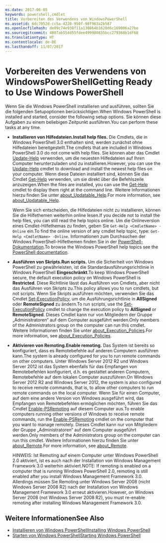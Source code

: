 ```yaml
---
ms.date: 2017-06-05
keywords: powershell,cmdlet
title: Vorbereiten des Verwendens von WindowsPowerShell
ms.assetid: 6dc7052d-cc5a-4220-950f-98f963a2b587
ms.openlocfilehash: de09c74e938f11a130864b1620d6c169006a27be
ms.sourcegitcommit: 4807ab554d55fdee499980835bcc279368b1df68
ms.translationtype: HT
ms.contentlocale: de-DE
ms.lasthandoff: 11/07/2017
---
```

# <a name="getting-ready-to-use-windows-powershell"></a><span data-ttu-id="0de30-103">Vorbereiten des Verwendens von WindowsPowerShell</span><span class="sxs-lookup"><span data-stu-id="0de30-103">Getting Ready to Use Windows PowerShell</span></span>
<span data-ttu-id="0de30-104">Wenn Sie die Windows PowerShell installieren und ausführen, sollten Sie die folgenden Setupoptionen berücksichtigen.</span><span class="sxs-lookup"><span data-stu-id="0de30-104">When Windows PowerShell is installed and started, consider the following setup options.</span></span> <span data-ttu-id="0de30-105">Sie können diese Aufgaben zu einem beliebigen Zeitpunkt ausführen.</span><span class="sxs-lookup"><span data-stu-id="0de30-105">You can perform these tasks at any time.</span></span>

- <span data-ttu-id="0de30-106">**Installieren von Hilfedateien.**</span><span class="sxs-lookup"><span data-stu-id="0de30-106">**Install help files.**</span></span> <span data-ttu-id="0de30-107">Die Cmdlets, die in Windows PowerShell 3.0 enthalten sind, werden zunächst ohne Hilfedateien bereitgestellt.</span><span class="sxs-lookup"><span data-stu-id="0de30-107">The cmdlets that are included in Windows PowerShell 3.0 do not come with help files.</span></span> <span data-ttu-id="0de30-108">Sie können aber das Cmdlet [Update-Help](/powershell/module/microsoft.powershell.core/update-help) verwenden, um die neuesten Hilfedateien auf Ihren Computer herunterzuladen und zu installieren.</span><span class="sxs-lookup"><span data-stu-id="0de30-108">However, you can use the [Update-Help](/powershell/module/microsoft.powershell.core/update-help) cmdlet to download and install the newest help files on your computer.</span></span> <span data-ttu-id="0de30-109">Wenn diese Dateien installiert sind, können Sie das Cmdlet [Get-Help](/powershell/module/microsoft.powershell.core/get-help) verwenden, um sie direkt über die Befehlszeile anzuzeigen.</span><span class="sxs-lookup"><span data-stu-id="0de30-109">When the files are installed, you can use the [Get-Help](/powershell/module/microsoft.powershell.core/get-help) cmdlet to display them right at the command line.</span></span> <span data-ttu-id="0de30-110">Weitere Informationen hierzu finden Sie unter [about_Updatable_Help](/powershell/module/microsoft.powershell.core/about/about_execution_policies).</span><span class="sxs-lookup"><span data-stu-id="0de30-110">For more information, see [about_Updatable_Help](/powershell/module/microsoft.powershell.core/about/about_execution_policies).</span></span>

    <span data-ttu-id="0de30-111">Wenn Sie sich entscheiden, die Hilfedateien nicht zu installieren, können Sie die Hilfethemen weiterhin online lesen.</span><span class="sxs-lookup"><span data-stu-id="0de30-111">If you decide not to install the help files, you can still read the help topics online.</span></span> <span data-ttu-id="0de30-112">Um die Onlineversion eines Cmdlet-Hilfethemas zu finden, geben Sie `Get-Help <CmdletName> -Online` ein.</span><span class="sxs-lookup"><span data-stu-id="0de30-112">To find the online version of any cmdlet help topic, type: `Get-Help <CmdletName> -Online`.</span></span> <span data-ttu-id="0de30-113">Informationen zum Durchsuchen der Windows PowerShell-Hilfethemen finden Sie in der [PowerShell-Dokumentation](/powershell/scripting).</span><span class="sxs-lookup"><span data-stu-id="0de30-113">To browse the Windows PowerShell help topics see the [PowerShell documentation](/powershell/scripting).</span></span>

- <span data-ttu-id="0de30-114">**Ausführen von Skripts.**</span><span class="sxs-lookup"><span data-stu-id="0de30-114">**Run scripts.**</span></span> <span data-ttu-id="0de30-115">Um die Sicherheit von Windows PowerShell zu gewährleisten, ist die Standardausführungsrichtlinie in Windows PowerShell **Eingeschränkt**.</span><span class="sxs-lookup"><span data-stu-id="0de30-115">To keep Windows PowerShell secure, the default execution policy on Windows PowerShell is **Restricted**.</span></span> <span data-ttu-id="0de30-116">Diese Richtlinie lässt das Ausführen von Cmdlets, aber nicht das Ausführen von Skripts zu.</span><span class="sxs-lookup"><span data-stu-id="0de30-116">This policy allows you to run cmdlets, but not scripts.</span></span> <span data-ttu-id="0de30-117">Wenn Sie Skripts ausführen möchten, verwenden Sie das Cmdlet [Set-ExecutionPolicy](/powershell/module/microsoft.powershell.security/set-executionpolicy), um die Ausführungsrichtlinie in **AllSigned** oder **RemoteSigned** zu ändern.</span><span class="sxs-lookup"><span data-stu-id="0de30-117">To run scripts, use the [Set-ExecutionPolicy](/powershell/module/microsoft.powershell.security/set-executionpolicy) cmdlet to change the execution policy to **AllSigned** or **RemoteSigned**.</span></span> <span data-ttu-id="0de30-118">Dieses Cmdlet kann nur von Mitgliedern der Gruppe „Administratoren“ auf dem Computer ausgeführt werden.</span><span class="sxs-lookup"><span data-stu-id="0de30-118">Only members of the Administrators group on the computer can run this cmdlet.</span></span> <span data-ttu-id="0de30-119">Weitere Informationen finden Sie unter [about_Execution_Policies](/powershell/module/microsoft.powershell.core/about/about_execution_policies).</span><span class="sxs-lookup"><span data-stu-id="0de30-119">For more information, see [about_Execution_Policies](/powershell/module/microsoft.powershell.core/about/about_execution_policies).</span></span>

- <span data-ttu-id="0de30-120">**Aktivieren von Remoting.**</span><span class="sxs-lookup"><span data-stu-id="0de30-120">**Enable remoting.**</span></span> <span data-ttu-id="0de30-121">Das System ist bereits so konfiguriert, dass es Remotebefehle auf anderen Computern ausführen kann.</span><span class="sxs-lookup"><span data-stu-id="0de30-121">The system is already configured for you to run remote commands on other computers.</span></span> <span data-ttu-id="0de30-122">Unter Windows Server 2012 R2 und Windows Server 2012 ist das System ebenfalls für das Empfangen von Remotebefehlen konfiguriert, d.h. es gestattet anderen Computern, Remotebefehle auf dem lokalen Computer auszuführen.</span><span class="sxs-lookup"><span data-stu-id="0de30-122">On Windows Server 2012 R2 and Windows Server 2012, the system is also configured to receive remote commands, that is, to allow other computers to run remote commands on the local computer.</span></span> <span data-ttu-id="0de30-123">Wenn Sie für einen Computer, auf dem eine andere Version von Windows ausgeführt wird, das Empfangen von Remotebefehlen ermöglichen möchten, führen Sie das Cmdlet [Enable-PSRemoting](/powershell/module/microsoft.powershell.core/enable-psremoting) auf diesem Computer aus.</span><span class="sxs-lookup"><span data-stu-id="0de30-123">To enable computers running other versions of Windows to receive remote commands, run the [Enable-PSRemoting](/powershell/module/microsoft.powershell.core/enable-psremoting) cmdlet on the computer that you want to manage remotely.</span></span> <span data-ttu-id="0de30-124">Dieses Cmdlet kann nur von Mitgliedern der Gruppe „Administratoren“ auf dem Computer ausgeführt werden.</span><span class="sxs-lookup"><span data-stu-id="0de30-124">Only members of the Administrators group on the computer can run this cmdlet.</span></span> <span data-ttu-id="0de30-125">Weitere Informationen hierzu finden Sie unter [about_Remote](/powershell/module/microsoft.powershell.core/about/about_remote).</span><span class="sxs-lookup"><span data-stu-id="0de30-125">For more information, see [about_Remote](/powershell/module/microsoft.powershell.core/about/about_remote).</span></span>

    <span data-ttu-id="0de30-126">HINWEIS: Ist Remoting auf einem Computer unter Windows PowerShell 2.0 aktiviert, ist es auch nach der Installation von Windows Management Framework 3.0 weiterhin aktiviert.</span><span class="sxs-lookup"><span data-stu-id="0de30-126">NOTE: If remoting is enabled on a computer that is running Windows PowerShell 2.0, remoting is still enabled after you install Windows Management Framework 3.0.</span></span> <span data-ttu-id="0de30-127">Allerdings müssen Sie Remoting unter Windows Server 2008 (nicht Windows Server 2008 R2) nach der Installation von Windows Management Framework 3.0 erneut aktivieren.</span><span class="sxs-lookup"><span data-stu-id="0de30-127">However, on Windows Server 2008 (not Windows Server 2008 R2), you must re-enable remoting after installing Windows Management Framework 3.0.</span></span>

## <a name="see-also"></a><span data-ttu-id="0de30-128">Weitere Informationen</span><span class="sxs-lookup"><span data-stu-id="0de30-128">See Also</span></span>
- [<span data-ttu-id="0de30-129">Installieren von Windows PowerShell</span><span class="sxs-lookup"><span data-stu-id="0de30-129">Installing Windows PowerShell</span></span>](../setup/Installing-Windows-PowerShell.md)
- [<span data-ttu-id="0de30-130">Starten von Windows PowerShell</span><span class="sxs-lookup"><span data-stu-id="0de30-130">Starting Windows PowerShell</span></span>](/powershell/scripting/setup/starting-windows-powershell)

